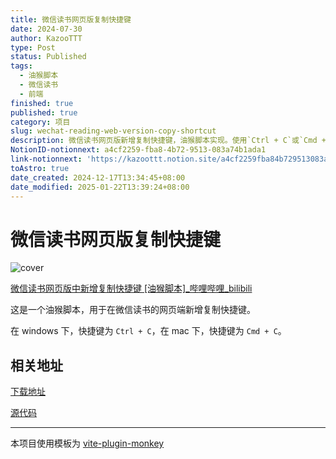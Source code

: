 ```yaml
---
title: 微信读书网页版复制快捷键
date: 2024-07-30
author: KazooTTT
type: Post
status: Published
tags:
  - 油猴脚本
  - 微信读书
  - 前端
finished: true
published: true
category: 项目
slug: wechat-reading-web-version-copy-shortcut
description: 微信读书网页版新增复制快捷键，油猴脚本实现。使用`Ctrl + C`或`Cmd + C`即可复制内容。下载地址和源代码在提供的链接中。
NotionID-notionnext: a4cf2259-fba8-4b72-9513-083a74b1ada1
link-notionnext: 'https://kazoottt.notion.site/a4cf2259fba84b729513083a74b1ada1'
toAstro: true
date_created: 2024-12-17T13:34:45+08:00
date_modified: 2025-01-22T13:39:24+08:00
---
```


# 微信读书网页版复制快捷键

![cover](https://pictures.kazoottt.top/2024/06/20240605-f9f1fd7eec262178e50fb61695d12535.png)

[微信读书网页版中新增复制快捷键 \[油猴脚本\]\_哔哩哔哩\_bilibili](https://www.bilibili.com/video/BV1L93qeQEFW/)

这是一个油猴脚本，用于在微信读书的网页端新增复制快捷键。

在 windows 下，快捷键为 `Ctrl + C`，在 mac 下，快捷键为 `Cmd + C`。

## 相关地址

[下载地址](https://greasyfork.org/zh-CN/scripts/497102-weread-copy-keymap)

[源代码](https://github.com/KazooTTT/weread-copy-keymap)

---

本项目使用模板为 [vite-plugin-monkey](https://github.com/lisonge/vite-plugin-monkey)
